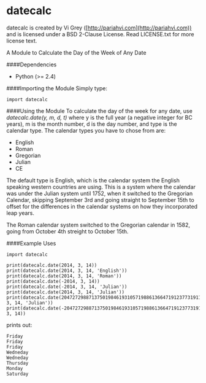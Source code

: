 datecalc
========

datecalc is created by Vi Grey ([http://pariahvi.com](http://pariahvi.com)) and is licensed under a BSD 2-Clause License. Read LICENSE.txt for more license text.

A Module to Calculate the Day of the Week of Any Date

####Dependencies
* Python (>= 2.4)

####Importing the Module
Simply type:
```
import datecalc
```

####Using the Module
To calculate the day of the week for any date, use *datecalc.date(y, m, d, t)* where y is the full year (a negative integer for BC years), m is the month number, d is the day number, and type is the calendar type.  The calendar types you have to chose from are:
* English
* Roman
* Gregorian
* Julian
* CE

The default type is English, which is the calendar system the English speaking western countries are using.  This is a system where the calendar was under the Julian system until 1752, when it switched to the Gregorian Calendar, skipping  September 3rd and going straight to September 15th to offset for the differences in the calendar systems on how they incorporated leap years.

The Roman calendar system switched to the Gregorian calendar in 1582, going from October 4th streight to October 15th.

####Example Uses
```
import datecalc

print(datecalc.date(2014, 3, 14))
print(datecalc.date(2014, 3, 14, 'English'))
print(datecalc.date(2014, 3, 14, 'Roman'))
print(datecalc.date(-2014, 3, 14))
print(datecalc.date(-2014, 3, 14, 'Julian'))
print(datecalc.date(2014, 3, 14, 'Julian'))
print(datecalc.date(204727298871375019846193105719886136647191237731911139435, 3, 14, 'Julian'))
print(datecalc.date(-204727298871375019846193105719886136647191237731911139435, 3, 14))

```
prints out:
```
Friday
Friday
Friday
Wedneday
Wedneday
Thursday
Monday
Saturday
```
